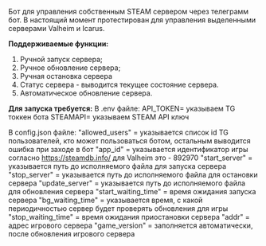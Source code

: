 Бот для управления собственным STEAM сервером через телеграмм бот. 
В настоящий момент протестирован для управления выделенными серверами Valheim и Icarus.

**Поддерживаемые функции:** 
1. Ручной запуск сервера;
2. Ручное обновление сервера;
3. Ручная остановка сервера
4. Статус сервера - выводится текущее состояние сервера. 
5. Автоматическое обновление сервера.

**Для запуска требуется:** 
В .env файле: 
	API_TOKEN= указываем TG токкен бота
	STEAMAPI= указываем STEAM API ключ

В config.json файле:
	"allowed_users"  = указывается список id TG пользователей, кто может пользоваться ботом, остальным выводится ошибка при заходе в бот
	"app_id" = указывается идентификатор игры согласно https://steamdb.info/  для Valheim это - 892970
	"start_server" = указывается путь до исполняемого файла для запуска сервера
	"stop_server" = указывается путь до исполняемого файла для остановки сервера
	"update_server" = указывается путь до исполняемого файла для обновления сервера
	"start_waiting_time" = время ожидания запуска сервера
	"bg_waiting_time" = указывается время, с какой периодичностью сервер будет проверять обновления для игры
	"stop_waiting_time" = время ожидания приостановки сервера
	"addr" = адрес игрового сервера
	"game_version" = заполняется автоматически, после обновления игрового сервера
